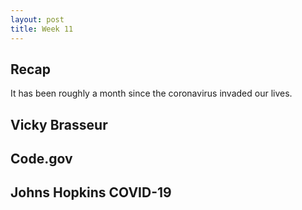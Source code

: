 ```yaml
---
layout: post
title: Week 11
---
```

## Recap

It has been roughly a month since the coronavirus invaded our lives. 
## Vicky Brasseur
## Code.gov
## Johns Hopkins COVID-19

